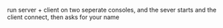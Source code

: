 run server + client on two seperate consoles, and the sever starts and the client connect, then asks for your name
